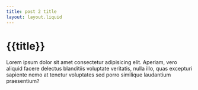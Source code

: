 ```yaml
---
title: post 2 title
layout: layout.liquid
---
```

# {{title}}

Lorem ipsum dolor sit amet consectetur adipisicing elit. Aperiam, vero aliquid facere delectus blanditiis voluptate veritatis, nulla illo, quas excepturi sapiente nemo at tenetur voluptates sed porro similique laudantium praesentium?